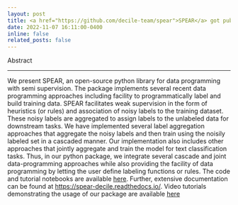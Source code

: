 ```yaml
---
layout: post
title: <a href="https://github.com/decile-team/spear">SPEAR</a> got published in DEMO track of EMNLP 2022
date: 2022-11-07 16:11:00-0400
inline: false
related_posts: false
---
```


Abstract

***

We present SPEAR, an open-source python library for data programming with semi supervision. The package implements several recent data programming approaches including facility to programmatically label and build training data. SPEAR facilitates weak supervision in the form of heuristics (or rules) and association of noisy labels to the training dataset. These noisy labels are aggregated to assign labels to the unlabeled data for downstream tasks. We have implemented several label aggregation approaches that aggregate the noisy labels and then train using the noisily labeled set in a cascaded manner. Our implementation also includes other approaches that jointly aggregate and train the model for text classification tasks. Thus, in our python package, we integrate several cascade and joint data-programming approaches while also providing the facility of data programming by letting the user define labeling functions or rules. The code and tutorial notebooks are available [here](https://github.com/decile-team/spear). Further, extensive documentation can be found at https://spear-decile.readthedocs.io/. Video tutorials demonstrating the usage of our package are available [here](https://youtube.com/playlist?list=PLW8agt{\_}HvkVnOJoJAqBpaerFb-z-ZlqlP) 
